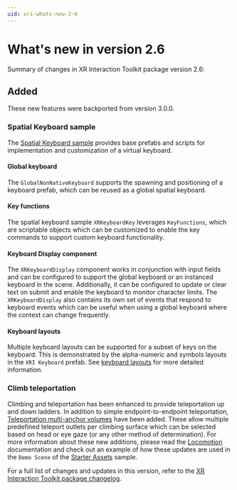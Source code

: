 ```yaml
---
uid: xri-whats-new-2-6
---
```

# What's new in version 2.6

Summary of changes in XR Interaction Toolkit package version 2.6:

## Added

These new features were backported from version 3.0.0.

### Spatial Keyboard sample

The [Spatial Keyboard sample](samples-spatial-keyboard.md) provides base prefabs and scripts for implementation and customization of a virtual keyboard.

#### Global keyboard

The `GlobalNonNativeKeyboard` supports the spawning and positioning of a keyboard prefab, which can be reused as a global spatial keyboard.

#### Key functions

The spatial keyboard sample `XRKeyboardKey` leverages `KeyFunctions`, which are scriptable objects which can be customized to enable the key commands to support custom keyboard functionality.

#### Keyboard Display component

The `XRKeyboardDisplay` component works in conjunction with input fields and can be configured to support the global keyboard or an instanced keyboard in the scene. Additionally, it can be configured to update or clear text on submit and enable the keyboard to monitor character limits. The `XRKeyboardDisplay` also contains its own set of events that respond to keyboard events which can be useful when using a global keyboard where the context can change frequently. 

#### Keyboard layouts

Multiple keyboard layouts can be supported for a subset of keys on the keyboard. This is demonstrated by the alpha-numeric and symbols layouts in the `XRI Keyboard` prefab. See [keyboard layouts](samples-spatial-keyboard.md#keyboard-layout) for more detailed information.

### Climb teleportation

Climbing and teleportation has been enhanced to provide teleportation up and down ladders. In addition to simple endpoint-to-endpoint teleportation, [Teleportation multi-anchor volumes](teleportation-multi-anchor-volume.md) have been added. These allow multiple predefined teleport outlets per climbing surface which can be selected based on head or eye gaze (or any other method of determination). For more information about these new additions, please read the [Locomotion](locomotion.md) documentation and check out an example of how these updates are used in the `Demo Scene` of the [Starter Assets](samples-starter-assets.md#demo-scene) sample.

For a full list of changes and updates in this version, refer to the [XR Interaction Toolkit package changelog](xref:xri-changelog).
